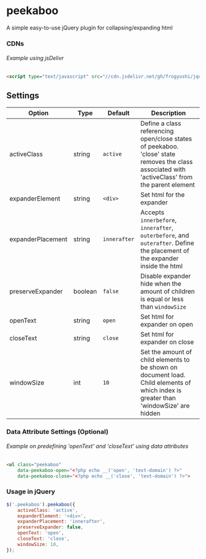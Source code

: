 # peekaboo

A simple easy-to-use jQuery plugin for collapsing/expanding html 

### CDNs
###### Example using jsDelivr
```html
<script type="text/javascript" src="//cdn.jsdelivr.net/gh/frogyushi/jquery-peekaboo/jquery.peekaboo.min.js"></script>
```

## Settings
| Option            | Type    | Default      | Description                                                                                                                                                                                                                            |
|-------------------|---------|--------------|----------------------------------------------------------------------------------------------------------------------------------------------------------------------------------------------------------------------------------------|
| activeClass       | string  | `active`     | Define a class referencing open/close states of peekaboo. 'close' state removes the class associated with 'activeClass' from the parent element                                                                                        |
| expanderElement   | string  | `<div>`    | Set html for the expander                                                                                                                                                                                                              |
| expanderPlacement | string  | `innerafter` | Accepts `innerbefore`, `innerafter`, `outerbefore`, and `outerafter`. Define the placement of the expander inside the html |
| preserveExpander  | boolean | `false`        | Disable expander hide when the amount of children is equal or less than `windowSize`                                                                                                                                                  |
| openText          | string  | `open`       | Set html for expander on open                                                                                                                                                                                                          |
| closeText         | string  | `close`      | Set html for expander on close                                                                                                                                                                                                         |
| windowSize        | int     | `10`           | Set the amount of child elements to be shown on document load. Child elements of which index is greater than 'windowSize' are hidden                                                                                                   |                                                |

### Data Attribute Settings (Optional)
###### Example on predefining 'openText' and 'closeText' using data attributes
```html
<ul class="peekaboo"
    data-peekaboo-open="<?php echo __('open', 'text-domain') ?>"
    data-peekaboo-close="<?php echo __('close', 'text-domain') ?>">
```

### Usage in jQuery
```js
$('.peekaboo').peekaboo({
    activeClass: 'active',
    expanderElement: '<div>',
    expanderPlacement: 'innerafter',
    preserveExpander: false,
    openText: 'open',
    closeText: 'close',
    windowSize: 10,
});
```
